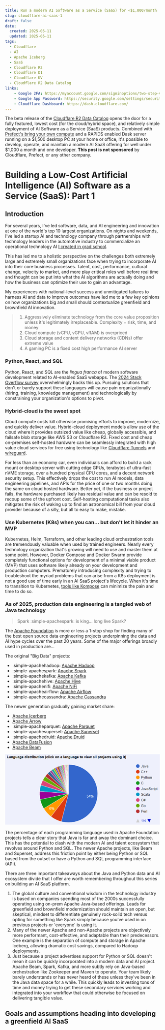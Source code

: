 ```yaml
---
title: Run a modern AI Software as a Service (SaaS) for <$1,000/month
slug: cloudflare-ai-saas-1
draft: false
date:
  created: 2025-05-11
  updated: 2025-05-11
tags:
  - Cloudflare
  - AI
  - Apache Iceberg
  - SaaS
  - Cloudflare R2
  - Cloudflare D1
  - Cloudflare KV
  - Cloudflare R2 Data Catalog
links:
    - Google 2FA: https://myaccount.google.com/signinoptions/two-step-verification
    - Google App Password: https://security.google.com/settings/security/apppasswords
    - Cloudflare Dashboard: https://dash.cloudflare.com/
---
```

The beta release of the [Cloudflare R2 Data Catalog](https://developers.cloudflare.com/r2/data-catalog/)
opens the door for a fully featured, lowest cost (for the cloud/hybrid space), and 
relatively simple deployment of AI Software as a Service (SaaS) products. Combined with
[Prefect's bring your own compute](https://www.prefect.io/pricing) and a RAPIDS enabled 
Dask server running on a $1,500 desktop PC at your home or office, it's possible to 
develop, operate, and maintain a modern AI SaaS offering for well under $1,000 a month
and one developer. **This post is not sponsored** by Cloudflare, Prefect, or any other 
company.

<!-- more -->
# Building a Low-Cost Artificial Intelligence (AI) Software as a Service (SaaS): Part 1

## Introduction
For several years, I've led software, data, and AI engineering and innovation at one of 
the world's top 10 largest organizations. On nights and weekends, I've led a startup AI 
and technology company through partnerships with technology leaders in the automotive 
industry to commercialize an operational technology AI [I created in grad school](https://www.youtube.com/watch?v=KkgxFplsTnM).

This has led me to a holistic perspective on the challenges both extremely large and
extremely small organizations face when trying to incorporate AI into their core 
business processes. Talent, cost, performance, cultural change, velocity to market, 
and more play critical roles well before real time and thought can be put into what 
the AI algorithms are actually doing and how the business can optimize their use to 
gain an advantage.

My experiences with national-level success and unmitigated failures to harness AI 
and data to improve outcomes have led me to a few key opinions on how organizations 
big and small should contextualize greenfield and brownfield AI innovation.

> 1. Aggressively eliminate technology from the core value proposition unless it's 
     legitimately irreplaceable. Complexity = risk, time, and money
> 2. Cloud compute (vCPU, vGPU, vRAM) is overpriced
> 3. Cloud storage and content delivery networks (CDNs) offer extreme value
> 4. A gaming PC is a fixed cost high performance AI server

### Python, React, and SQL
Python, React, and SQL are the _lingua franca_ of modern software development related
to AI-enabled SaaS webapps. The [2024 Stack Overflow survey](https://survey.stackoverflow.co/2024/technology#most-popular-technologies)
overwhelmingly backs this up. Pursuing solutions that don't or barely support these 
languages will cause pain organizationally (hiring, training, knowledge 
management) and technologically by constraining your organization's options to pivot.

### Hybrid-cloud is the sweet spot
Cloud compute costs kill otherwise promising efforts to improve, modernize, and 
quickly deliver value. 
Hybrid-cloud deployment models allow use of the cloud where it provides outsized 
value like cheap, globally accessible, and failsafe blob storage like AWS S3 or 
Cloudflare R2.
Fixed cost and cheap on-premises self-hosted hardware can be seamlessly integrated 
with high value cloud services for free using technology like [Cloudflare Tunnels](https://developers.cloudflare.com/cloudflare-one/connections/connect-networks/) 
and [wireguard](https://www.wireguard.com/).

For less than an economy car, even individuals can afford to build a rack mount or 
desktop server with cutting edge GPUs, terabytes of ultra-fast nVME storage, over a 
hundred physical CPU cores, and a decent network security setup. This effectively drops
the cost to run AI models, data engineering pipelines, and APIs for the price of one or
two months doing the same on cloud hosted hardware. Better yet, if the business or 
project fails, the hardware purchased likely has residual value and can be resold to 
recoup some of the upfront cost. Self-hosting computational tasks also mitigates the 
risk of waking up to find an astronomical bill from your cloud provider because of a 
silly, but all to easy to make, mistake.

### Use Kubernetes (K8s) when you can... but don't let it hinder an MVP
Kubernetes, Helm, Terraform, and other leading cloud orchestration tools are 
tremendously valuable when used by trained engineers. Nearly every technology 
organization that's growing will need to use and master them at some point. However, 
Docker Compose and Docker Swarm provide completely functional options for 
development of a minimal viable product (MVP) that uses software likely already on your
development and production computers. Prematurely introducing complexity and trying 
to troubleshoot the myriad problems that can arise from a K8s deployment is not a 
good use of time early in an AI SaaS project's lifecycle. When it's time to 
transition to Kubernetes, [tools like Kompose](https://kompose.io/) can minimize the 
pain and time to do so.

### As of 2025, production data engineering is a tangled web of Java technology
> Spark :simple-apachespark: is king... long live Spark?

The [Apache Foundation](https://projects.apache.org/projects.html?number) is more or 
less a 1-stop shop for finding many of the best open source data engineering projects 
underpinning the data and AI hype cycles over the past 20 years. Some of the major 
offerings broadly used in production are...

The original "Big Data" projects:

<div class="grid cards" markdown>

* :simple-apachehadoop: [Apache Hadoop](https://projects.apache.org/project.html?hadoop)
* :simple-apachespark: [Apache Spark](https://projects.apache.org/project.html?spark)
* :simple-apachekafka: [Apache Kafka](https://projects.apache.org/project.html?kafka)
* :simple-apachehive: [Apache Hive](https://projects.apache.org/project.html?hive)
* :simple-apachenifi: [Apache NiFi](https://projects.apache.org/project.html?nifi)
* :simple-apacheairflow: [Apache Airflow](https://projects.apache.org/project.html?airflow)
* :simple-apachecassandra: [Apache Cassandra](https://projects.apache.org/project.html?cassandra)

</div>

The newer generation gradually gaining market share:

<div class="grid cards" markdown>

* [Apache Icerberg](https://projects.apache.org/project.html?iceberg)
* [Apache Arrow](https://projects.apache.org/project.html?arrow)
* :simple-apacheparquet: [Apache Parquet](https://projects.apache.org/project.html?parquet)
* :simple-apachesuperset: [Apache Superset](https://projects.apache.org/project.html?superset)
* :simple-apachedruid: [Apache Druid](https://projects.apache.org/project.html?druid)
* [Apache DataFusion](https://projects.apache.org/project.html?datafusion)
* [Apache Beam](https://projects.apache.org/project.html?beam)

</div>

![Apache by Language](apache_projects_by_language_11MAY25.png)

The percentage of each programming language used in Apache Foundation projects tells 
a clear story that Java is far and away the dominant choice. This has the potential 
to clash with the modern AI and talent ecosystem that revolves around Python and SQL. 
The newer Apache projects, like Beam and Superset, address this friction point by 
either being Python or SQL based from the outset or have a Python and SQL 
programming interface (API).

There are three important takeaways about the Java and Python data and AI ecosystem 
divide that I offer are worth remembering throughout this series on building an AI SaaS 
platform.

1. The global culture and conventional wisdom in the technology industry is based on
   companies spending most of the 2000s successfully operating using on-prem Apache 
   Java-based offerings. Leads for greenfield and brownfield modernization should 
   maintain an open, but skeptical, mindset to differentiate genuinely rock-solid 
   tech versus opting for something like Spark simply because you've used in on 
   previous projects or 'everyone' is using it.
2. Many of the newer Apache and non-Apache projects are objectively more performant, 
   cost-effective, and adaptable than their predecessors. One example is the separation 
   of compute and storage in Apache Iceberg, allowing dramatic cost savings, compared to
   Hadoop deployments.
3. Just because a project advertises support for Python or SQL doesn't mean it can 
   be quickly incorporated into a modern data and AI project. Apache Beam, Spark, 
   Kafka, and more subtly rely on Java-based orchestration like Zookeeper and Maven to
   operate. Your team likely barely understands or has never heard of these unless 
   they've been in the Java data space for a while. This quickly leads to 
   investing tons of time and money trying to get these secondary services working and
   integrated into your workflow that could otherwise be focused on delivering 
   tangible value.

## Goals and assumptions heading into developing a greenfield AI SaaS

